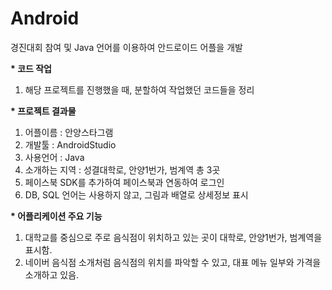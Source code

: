 # Android
경진대회 참여 및 Java 언어를 이용하여 안드로이드 어플을 개발

__* 코드 작업__
1. 해당 프로젝트를 진행했을 때, 분할하여 작업했던 코드들을 정리

__* 프로젝트 결과물__
1. 어플이름 : 안양스타그램
2. 개발툴 : AndroidStudio
3. 사용언어 : Java
4. 소개하는 지역 : 성결대학로, 안양1번가, 범계역 총 3곳
6. 페이스북 SDK를 추가하여 페이스북과 연동하여 로그인
7. DB, SQL 언어는 사용하지 않고, 그림과 배열로 상세정보 표시

__* 어플리케이션 주요 기능__
1. 대학교를 중심으로 주로 음식점이 위치하고 있는 곳이 대학로, 안양1번가, 범계역을 표시함.  
2. 네이버 음식점 소개처럼 음식점의 위치를 파악할 수 있고, 대표 메뉴 일부와 가격을 소개하고 있음.
